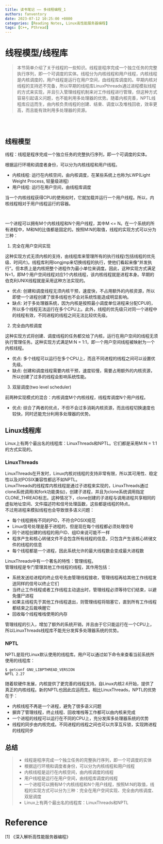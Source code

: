 ```yaml
---
title: 读书笔记 —— 多线程编程_1
authors: fanventory
date: 2023-07-12 10:25:00 +0800
categories: [Reading Notes, Linux高性能服务器编程]
tags: [C++, Pthread]
---
```


#  线程模型/线程库
> 本节简单介绍了关于线程的一些知识。线程是程序完成一个独立任务的完整执行序列，即一个可调度的实体。线程分为内核线程和用户线程，内核线程是内核调度的，用户线程是运行在用户空间，由线程库调度的。早期内核对线程的支持还不完备，所以早期的线程库LinuxPthreads通过进程模拟线程的方式来实现，并且引入管理线程机制来对工作线程进行管理，但这种方式容易引起语义问题，也不能利用多处理器的优势。随着内核完善，NPTL线程库应运而生，由内核负责线程的创建、结束、调度以及堆栈回收，效率更高，而且能有效利用多处理器的资源。

<br>
<br>


## 线程模型

线程：线程是程序完成一个独立任务的完整执行序列，即一个可调度的实体。  

根据运行环境和调度者身份，可以分为内核线程和用户线程。  
+ 内核线程: 运行在内核空间，由内核调度，在某些系统上也称为LWP(Light Weight Process, 轻量级进程)
+ 用户线程: 运行在用户空间，由线程库调度

当一个内核线程获得CPU的使用权时，它就加载并运行一个用户线程。所以，内核线程相对于用户线程运行的容器。  

<br>

一个进程可以拥有M个内核线程和N个用户线程，其中M <= N。在一个系统的所有进程中，M和N的比值都是固定的。按照M:N的取值，线程的实现方式可以分为三种：  
1. 完全在用户空间实现
   
这种实现方式无须内核的支持，由线程库来管理所有的执行线程(包括线程的优先级、时间片)。线程库利用longjmp来切换线程的执行，使他们看起来像“并发执行”。但本质上是内核把整个进程作为最小单位来调度。因此，这种实现方式满足N=1，即M个用户空间线程对应1个内核线程，该内核线程就是进程本身。早期的伯克利UNIX线程就是采用这种方法实现的。

+ 优点: 创建和调度线程无须内核干预，速度快，不占用额外的内核资源，所以即使一个进程创建了很多线程也不会对系统性能造成明显影响。  
+ 缺点: 对于多处理器系统，因为内核是按照最小调度单位进程来分配CPU的，所以多个线程无法运行在多个CPU上。此外，线程的优先级只对同一个进程中的线程有效，不同进程的线程之间无法比较优先级。

2. 完全由内核调度

这种实现方式将创建、调度线程的任务都交给了内核，运行在用户空间的线程无须执行管理任务。这种实现方式满足M:N = 1:1，即一个用户空间线程被映射为一个内核线程。

+ 优点: 多个线程可以运行在多个CPU上，而且不同进程的线程之间可以设置优先级。
+ 缺点: 创建和调度线程需要内核干预，速度较慢，需要占用额外的内核资源，所以创建了过多的线程会影响系统性能。

3. 双层调度(two level scheduler)

前两种实现模式的混合：内核调度M个内核线程，线程库调度N个用户线程。

+ 优点: 综合了两者的优点，不但不会过多消耗内核资源，而且线程切换速度也较快，同时还能充分利用多处理器的优势。

## Linux线程库

Linux上有两个最出名的线程库：LinuxThreads和NPTL。它们都是采用M:N = 1:1的方式实现的。

### LinuxThreads

LinuxThreads在开发时，Linux内核对线程的支持非常有限，所以其可用性、稳定性以及对POSIX兼容性都远不如NPTL。  
LinuxThreads的线程库内核线程是通过子进程来实现的，LinuxThreads通过clone系统调用(和fork功能类似)，创建子进程，并且为clone系统调用指定CLONE_THREAD标志。这种情况下，clone创建的子进程与调用进程共享相同的虚拟地址空间、文件描述符和信号处理函数，这些都是线程的特点。  
不过用进程来模拟线程也会导致很多语义问题：  
+ 每个线程拥有不同的PID，不符合POSIX规范
+ Linux信号处理是基于进程的，但是现在每个线程都必须处理信号
+ 同个进程创建的线程的用户ID、组ID来说可能不一样
+ 程序产生和核心转储文件不会包含所有线程的信息，只包含产生该核心转储文件的线程的信息
+ 每个线程都是一个进程，因此系统允许的最大线程数会变成最大进程数

LinuxThreads中有一个著名的特性：管理线程。  
管理线程是专门管理其他工作线程的线程，其作用包括： 
+ 系统发送给进程的终止信号先由管理线程接收，管理线程再给其他工作线程发送同样的信号以终止它们
+ 当终止工作线程或者工作线程主动退出时，管理线程必须等待它们结束，以避免僵尸进程
+ 如果主线程先于其他工作线程退出，则管理线程将阻塞它，直到所有工作线程都结束之后裁唤醒它
+ 回收每个线程堆栈使用的内存

管理线程的引入，增加了额外的系统开销，并且由于它只能运行在一个CPU上，所以LinuxThreads线程库不能充分发挥多处理器系统的优势。

### NPTL

NPTL是现代Linux默认使用的线程库。用户可以通过如下命令来查看当前系统所使用的线程库：  

```Shell
$ getconf GNU_LIBPTHREAD_VERSION
NPTL 2.27
```

随着软硬件发展，内核提供了更完善的线程支持。自Linux内核2.6开始，提供了真正的内核线程。新的NPTL也因此应运而生。相比LinuxThreads，NPTL的优势在于：  
+ 内核线程不再是一个进程，避免了很多语义问题
+ 摒弃了管理线程，终止线程、回收堆栈等工作都可以由内核来完成
+ 一个进程的线程可以运行在不同的CPU上，充分发挥多处理器系统的优势
+ 线程的同步由内核完成。不同进程的线程之间也可以共享互斥锁，实现跨进程的线程同步

## 总结
> + 线程是程序完成一个独立任务的完整执行序列，即一个可调度的实体
> + 根据运行环境和调度者身份，可以分为内核线程和用户线程
> + 内核线程是运行在内核空间，由内核调度的线程
> + 用户线程是运行在用户空间，由线程库调度的线程
> + 一个进程可以拥有M个内核线程和N个用户线程，按照M:N的取值，线程的实现方式可以分为三种：完全在用户空间实现、完全由内核调度、双层调度
> + Linux上有两个最出名的线程库：LinuxThreads和NPTL

# Reference
[1] 《深入解析高性能服务器编程》    